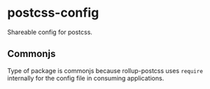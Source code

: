 # postcss-config

Shareable config for postcss.

## Commonjs

Type of package is commonjs because rollup-postcss uses `require` internally for the config file in consuming applications.
